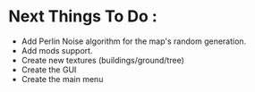 Next Things To Do :
===================

- Add Perlin Noise algorithm for the map's random generation.
- Add mods support.
- Create new textures (buildings/ground/tree)
- Create the GUI
- Create the main menu

